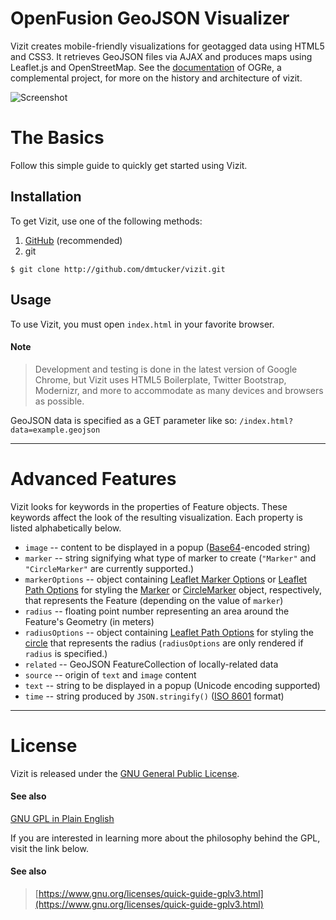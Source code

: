 OpenFusion GeoJSON Visualizer
=============================

Vizit creates mobile-friendly visualizations for geotagged data using HTML5 and CSS3.
It retrieves GeoJSON files via AJAX and produces maps using Leaflet.js and OpenStreetMap.
See the [documentation](//ogre.readthedocs.org/en/latest/about.html) of OGRe, a complemental project, for more on the history and architecture of vizit.

![Screenshot](https://dmtucker.github.io/vizit/images/screenshot.png)

# The Basics
Follow this simple guide to quickly get started using Vizit.

## Installation
To get Vizit, use one of the following methods:

1. [GitHub](https://github.com/dmtucker/vizit/archive/master.zip) (recommended)
2. git
```shell
$ git clone http://github.com/dmtucker/vizit.git
```

## Usage
To use Vizit, you must open `index.html` in your favorite browser.

#### Note
> Development and testing is done in the latest version of Google Chrome, but Vizit uses HTML5 Boilerplate, Twitter Bootstrap, Modernizr, and more to accommodate as many devices and browsers as possible.

GeoJSON data is specified as a GET parameter like so: `/index.html?data=example.geojson`

***

# Advanced Features
Vizit looks for keywords in the properties of Feature objects. These keywords affect the look of the resulting visualization. Each property is listed alphabetically below.

* `image` -- content to be displayed in a popup ([Base64](http://en.wikipedia.org/wiki/Base64)-encoded string)
* `marker` -- string signifying what type of marker to create (`"Marker"` and `"CircleMarker"` are currently supported.)
* `markerOptions` -- object containing [Leaflet Marker Options](http://leafletjs.com/reference.html#marker-options) or [Leaflet Path Options](http://leafletjs.com/reference.html#path-options) for styling the [Marker](http://leafletjs.com/reference.html#marker) or [CircleMarker](http://leafletjs.com/reference.html#circlemarker) object, respectively, that represents the Feature (depending on the value of `marker`)
* `radius` -- floating point number representing an area around the Feature's Geometry (in meters)
* `radiusOptions` -- object containing [Leaflet Path Options](http://leafletjs.com/reference.html#path-options) for styling the [circle](http://leafletjs.com/reference.html#circle) that represents the radius (`radiusOptions` are only rendered if `radius` is specified.)
* `related` -- GeoJSON FeatureCollection of locally-related data
* `source` -- origin of `text` and `image` content 
* `text` -- string to be displayed in a popup (Unicode encoding supported)
* `time` -- string produced by `JSON.stringify()` ([ISO 8601](http://en.wikipedia.org/wiki/ISO_8601) format)

***

# License
Vizit is released under the [GNU General Public License](https://www.gnu.org/licenses/gpl.txt).

#### See also
[GNU GPL in Plain English](https://tldrlegal.com/license/gnu-general-public-license-v3-(gpl-3))

If you are interested in learning more about the philosophy behind the GPL, visit the link below.

#### See also
> [https://www.gnu.org/licenses/quick-guide-gplv3.html](https://www.gnu.org/licenses/quick-guide-gplv3.html)
